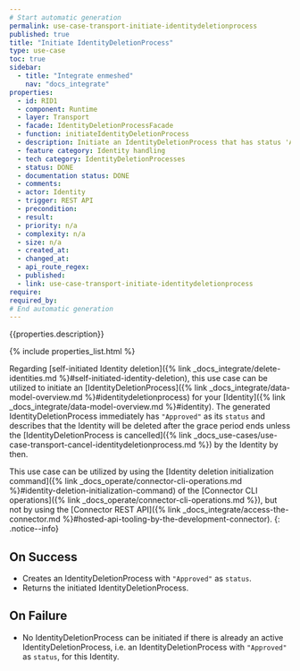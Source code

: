 ```yaml
---
# Start automatic generation
permalink: use-case-transport-initiate-identitydeletionprocess
published: true
title: "Initiate IdentityDeletionProcess"
type: use-case
toc: true
sidebar:
  - title: "Integrate enmeshed"
    nav: "docs_integrate"
properties:
  - id: RID1
  - component: Runtime
  - layer: Transport
  - facade: IdentityDeletionProcessFacade
  - function: initiateIdentityDeletionProcess
  - description: Initiate an IdentityDeletionProcess that has status 'Approved'
  - feature category: Identity handling
  - tech category: IdentityDeletionProcesses
  - status: DONE
  - documentation status: DONE
  - comments:
  - actor: Identity
  - trigger: REST API
  - precondition:
  - result:
  - priority: n/a
  - complexity: n/a
  - size: n/a
  - created_at:
  - changed_at:
  - api_route_regex:
  - published:
  - link: use-case-transport-initiate-identitydeletionprocess
require:
required_by:
# End automatic generation
---
```


{{properties.description}}

{% include properties_list.html %}

Regarding [self-initiated Identity deletion]({% link _docs_integrate/delete-identities.md %}#self-initiated-identity-deletion), this use case can be utilized to initiate an [IdentityDeletionProcess]({% link _docs_integrate/data-model-overview.md %}#identitydeletionprocess) for your [Identity]({% link _docs_integrate/data-model-overview.md %}#identity).
The generated IdentityDeletionProcess immediately has `"Approved"` as its `status` and describes that the Identity will be deleted after the grace period ends unless the [IdentityDeletionProcess is cancelled]({% link _docs_use-cases/use-case-transport-cancel-identitydeletionprocess.md %}) by the Identity by then.

This use case can be utilized by using the [Identity deletion initialization command]({% link _docs_operate/connector-cli-operations.md %}#identity-deletion-initialization-command) of the [Connector CLI operations]({% link _docs_operate/connector-cli-operations.md %}), but not by using the [Connector REST API]({% link _docs_integrate/access-the-connector.md %}#hosted-api-tooling-by-the-development-connector).
{: .notice--info}

## On Success

- Creates an IdentityDeletionProcess with `"Approved"` as `status`.
- Returns the initiated IdentityDeletionProcess.

## On Failure

- No IdentityDeletionProcess can be initiated if there is already an active IdentityDeletionProcess, i.e. an IdentityDeletionProcess with `"Approved"` as `status`, for this Identity.
